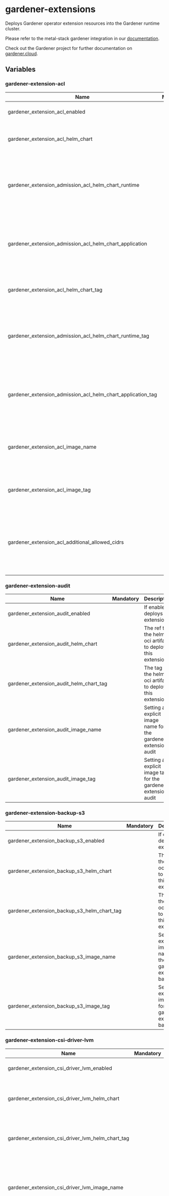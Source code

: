 # gardener-extensions

Deploys Gardener operator extension resources into the Gardener runtime cluster.

Please refer to the metal-stack gardener integration in our [documentation](https://docs.metal-stack.io/stable/overview/kubernetes/).

Check out the Gardener project for further documentation on [gardener.cloud](https://gardener.cloud/).

## Variables

### gardener-extension-acl

| Name                                                        | Mandatory | Description                                                                                             |
| ----------------------------------------------------------- | --------- | ------------------------------------------------------------------------------------------------------- |
| gardener_extension_acl_enabled                              |           | If enabled, deploys the extension                                                                       |
| gardener_extension_acl_helm_chart                           |           | The ref to the helm oci artifact to deploy this extension                                               |
| gardener_extension_admission_acl_helm_chart_runtime         |           | The ref to the helm oci artifact to deploy this extension's admission controller in the runtime cluster |
| gardener_extension_admission_acl_helm_chart_application     |           | The ref to the helm oci artifact to deploy this extension's admission controller in the virtual garden  |
| gardener_extension_acl_helm_chart_tag                       |           | The tag of the helm oci artifact to deploy this extension                                               |
| gardener_extension_admission_acl_helm_chart_runtime_tag     |           | The tag of the helm oci artifact to deploy this extension's admission controller in the runtime cluster |
| gardener_extension_admission_acl_helm_chart_application_tag |           | The tag of the helm oci artifact to deploy this extension's admission controller in the virtual garden  |
| gardener_extension_acl_image_name                           |           | Setting an explicit image name for the gardener-extension-acl                                           |
| gardener_extension_acl_image_tag                            |           | Setting an explicit image tag for the gardener-extensionacl                                             |
| gardener_extension_acl_additional_allowed_cidrs             |           | Additional allowed CIDRs to add when the extension gets enabled on a kube-apiserver                     |

### gardener-extension-audit

| Name                                    | Mandatory | Description                                                     |
| --------------------------------------- | --------- | --------------------------------------------------------------- |
| gardener_extension_audit_enabled        |           | If enabled, deploys the extension                               |
| gardener_extension_audit_helm_chart     |           | The ref to the helm oci artifact to deploy this extension       |
| gardener_extension_audit_helm_chart_tag |           | The tag of the helm oci artifact to deploy this extension       |
| gardener_extension_audit_image_name     |           | Setting an explicit image name for the gardener-extension-audit |
| gardener_extension_audit_image_tag      |           | Setting an explicit image tag for the gardener-extension-audit  |

### gardener-extension-backup-s3

| Name                                        | Mandatory | Description                                                         |
| ------------------------------------------- | --------- | ------------------------------------------------------------------- |
| gardener_extension_backup_s3_enabled        |           | If enabled, deploys the extension                                   |
| gardener_extension_backup_s3_helm_chart     |           | The ref to the helm oci artifact to deploy this extension           |
| gardener_extension_backup_s3_helm_chart_tag |           | The tag of the helm oci artifact to deploy this extension           |
| gardener_extension_backup_s3_image_name     |           | Setting an explicit image name for the gardener-extension-backup-s3 |
| gardener_extension_backup_s3_image_tag      |           | Setting an explicit image tag for the gardener-extension-backup-s3  |

### gardener-extension-csi-driver-lvm

| Name                                             | Mandatory | Description                                                              |
| ------------------------------------------------ | --------- | ------------------------------------------------------------------------ |
| gardener_extension_csi_driver_lvm_enabled        |           | If enabled, deploys the extension                                        |
| gardener_extension_csi_driver_lvm_helm_chart     |           | The ref to the helm oci artifact to deploy this extension                |
| gardener_extension_csi_driver_lvm_helm_chart_tag |           | The tag of the helm oci artifact to deploy this extension                |
| gardener_extension_csi_driver_lvm_image_name     |           | Setting an explicit image name for the gardener-extension-csi-driver-lvm |
| gardener_extension_csi_driver_lvm_image_tag      |           | Setting an explicit image tag for the gardener-extension-csi-driver-lvm  |

### gardener-extension-dns-powerdns

| Name                                                        | Mandatory | Description                                                                                                   |
| ----------------------------------------------------------- | --------- | ------------------------------------------------------------------------------------------------------------- |
| gardener_extension_dns_powerdns_enabled                     |           | If enabled, deploys the extension                                                                             |
| gardener_extension_dns_powerdns_helm_chart                  |           | The ref to the helm oci artifact to deploy this extension                                                     |
| gardener_extension_dns_powerdns_helm_chart_tag              |           | The tag of the helm oci artifact to deploy this extension                                                     |
| gardener_extension_dns_powerdns_additional_network_policies |           | Deploys additional network policies required if powerdns runs in the same cluster as the extension controller |
| gardener_extension_dns_powerdns_image_name                  |           | Setting an explicit image name for the gardener-extension-dns-powerdns                                        |
| gardener_extension_dns_powerdns_image_tag                   |           | Setting an explicit image tag for the gardener-extension-dns-powerdns                                         |

### gardener-extension-networking-calico

| Name                                                           | Mandatory | Description                                                                                             |
| -------------------------------------------------------------- | --------- | ------------------------------------------------------------------------------------------------------- |
| gardener_extension_networking_calico_enabled                   |           | If enabled, deploys the extension                                                                       |
| gardener_extension_networking_calico_helm_chart                |           | The ref to the helm oci artifact to deploy this extension                                               |
| gardener_extension_admission_calico_helm_chart_runtime         |           | The ref to the helm oci artifact to deploy this extension's admission controller in the runtime cluster |
| gardener_extension_admission_calico_helm_chart_application     |           | The ref to the helm oci artifact to deploy this extension's admission controller in the virtual garden  |
| gardener_extension_networking_calico_helm_chart_tag            |           | The tag of the helm oci artifact to deploy this extension                                               |
| gardener_extension_admission_calico_helm_chart_runtime_tag     |           | The tag of the helm oci artifact to deploy this extension's admission controller in the runtime cluster |
| gardener_extension_admission_calico_helm_chart_application_tag |           | The tag of the helm oci artifact to deploy this extension's admission controller in the virtual garden  |

### gardener-extension-networking-cilium

| Name                                                           | Mandatory | Description                                                                                             |
| -------------------------------------------------------------- | --------- | ------------------------------------------------------------------------------------------------------- |
| gardener_extension_networking_cilium_enabled                   |           | If enabled, deploys the extension                                                                       |
| gardener_extension_networking_cilium_helm_chart                |           | The ref to the helm oci artifact to deploy this extension                                               |
| gardener_extension_admission_cilium_helm_chart_runtime         |           | The ref to the helm oci artifact to deploy this extension's admission controller in the runtime cluster |
| gardener_extension_admission_cilium_helm_chart_application     |           | The ref to the helm oci artifact to deploy this extension's admission controller in the virtual garden  |
| gardener_extension_networking_cilium_helm_chart_tag            |           | The tag of the helm oci artifact to deploy this extension                                               |
| gardener_extension_admission_cilium_helm_chart_runtime_tag     |           | The tag of the helm oci artifact to deploy this extension's admission controller in the runtime cluster |
| gardener_extension_admission_cilium_helm_chart_application_tag |           | The tag of the helm oci artifact to deploy this extension's admission controller in the virtual garden  |
| gardener_extension_networking_cilium_image_vector_overwrite    |           | Allows overriding the image vector for the networking cilium extension                                  |

### os-metal-extension

| Name                                       | Mandatory | Description                                               |
| ------------------------------------------ | --------- | --------------------------------------------------------- |
| gardener_extension_os_metal_enabled        |           | If enabled, deploys the extension                         |
| gardener_extension_os_metal_helm_chart     |           | The ref to the helm oci artifact to deploy this extension |
| gardener_extension_os_metal_helm_chart_tag |           | The tag of the helm oci artifact to deploy this extension |

### gardener-extension-provider-gcp

| Name                                                        | Mandatory | Description                                                                                             |
| ----------------------------------------------------------- | --------- | ------------------------------------------------------------------------------------------------------- |
| gardener_extension_provider_gcp_enabled                     |           | If enabled, deploys the extension                                                                       |
| gardener_extension_provider_gcp_helm_chart                  |           | The ref to the helm oci artifact to deploy this extension                                               |
| gardener_extension_admission_gcp_helm_chart_runtime         |           | The ref to the helm oci artifact to deploy this extension's admission controller in the runtime cluster |
| gardener_extension_admission_gcp_helm_chart_application     |           | The ref to the helm oci artifact to deploy this extension's admission controller in the virtual garden  |
| gardener_extension_provider_gcp_helm_chart_tag              |           | The tag of the helm oci artifact to deploy this extension                                               |
| gardener_extension_admission_gcp_helm_chart_runtime_tag     |           | The tag of the helm oci artifact to deploy this extension's admission controller in the runtime cluster |
| gardener_extension_admission_gcp_helm_chart_application_tag |           | The tag of the helm oci artifact to deploy this extension's admission controller in the virtual garden  |

### gardener-extension-provider-metal

| Name                                                              | Mandatory | Description                                                                                               |
| ----------------------------------------------------------------- | --------- | --------------------------------------------------------------------------------------------------------- |
| gardener_extension_provider_metal_enabled                         |           | If enabled, deploys the extension                                                                         |
| gardener_extension_provider_metal_helm_chart                      |           | The ref to the helm oci artifact to deploy this extension                                                 |
| gardener_extension_admission_metal_helm_chart_runtime             |           | The ref to the helm oci artifact to deploy this extension's admission controller in the runtime cluster   |
| gardener_extension_admission_metal_helm_chart_application         |           | The ref to the helm oci artifact to deploy this extension's admission controller in the virtual garden    |
| gardener_extension_provider_metal_helm_chart_tag                  |           | The tag of the helm oci artifact to deploy this extension                                                 |
| gardener_extension_admission_metal_helm_chart_runtime_tag         |           | The tag of the helm oci artifact to deploy this extension's admission controller in the runtime cluster   |
| gardener_extension_admission_metal_helm_chart_application_tag     |           | The tag of the helm oci artifact to deploy this extension's admission controller in the virtual garden    |
| gardener_extension_provider_metal_etcd_storage_class_name         |           | The storage class used for metal-stack shoot ETCDs                                                        |
| gardener_extension_provider_metal_etcd_backup_schedule            |           | The backup schedule for metal-stack shoot ETCDs                                                           |
| gardener_extension_provider_metal_etcd_delta_snapshot_period      |           | The delta snapshot period for metal-stack shoot ETCDs                                                     |
| gardener_extension_provider_metal_egress_destinations             |           | Sets allowed egress destinations for the `RestrictEgress` control plane feature gate of the GEPM          |
| gardener_extension_provider_metal_machine_images                  |           | Specifies the machine images that are usually the same as in the cloud profile                            |
| gardener_extension_provider_metal_duros_storage_enabled           |           | Enables the duros storage integration feature gate of the GEPM (Lightbits storage)                        |
| gardener_extension_provider_metal_duros_storage_config            |           | Configuration for the duros storage integration                                                           |
| gardener_extension_provider_metal_image_pull_policy               |           | Sets the image pull policy for components deployed through this extension controller.                     |
| gardener_extension_provider_metal_image_pull_secret               |           | Provide image pull secrets for deployed containers                                                        |
| gardener_extension_provider_metal_admission_replicas              |           | Specifies the amount of metal-admission webhook replicas                                                  |
| gardener_extension_provider_metal_admission_vpa                   |           | Enables the VPA for the metal-admission webhook                                                           |
| gardener_extension_provider_metal_firewall_internal_prefixes      |           | Configures the firewall deployment with these prefixes counted as internal prefixes (e.g. for accounting) |
| gardener_extension_provider_metal_admission_default_pods_cidr     |           | Configures the default pod CIDR of a shoot                                                                |
| gardener_extension_provider_metal_admission_default_services_cidr |           | Configures the default service CIDR of a shoot                                                            |

### shoot-cert-service

| Name                                                        | Mandatory | Description                                                                                                 |
| ----------------------------------------------------------- | --------- | ----------------------------------------------------------------------------------------------------------- |
| gardener_extension_shoot_cert_service_enabled               |           | If enabled, deploys the extension                                                                           |
| gardener_extension_shoot_cert_service_helm_chart            |           | The ref to the helm oci artifact to deploy this extension                                                   |
| gardener_extension_shoot_cert_service_helm_chart_tag        |           | The tag of the helm oci artifact to deploy this extension                                                   |
| gardener_extension_shoot_cert_service_issuer_private_key    |           | The Let's Encrypt private key used by the cert-management extension controller to setup signed certificates |
| gardener_extension_shoot_cert_service_issuer_email          |           | The issuer email used by the cert-management extension                                                      |
| gardener_extension_shoot_cert_service_issuer_server         |           | The issuer server used by the cert-management extension                                                     |
| gardener_extension_shoot_cert_service_precheck_nameservers  |           | To provide special set of nameservers to be used for prechecking DNSChallenges for an issuer                |
| gardener_extension_shoot_cert_service_shoot_issuers_enabled |           | If enabled, allows to specify issuers in the shoot clusters                                                 |
| gardener_extension_shoot_cert_service_image_name            |           | Setting an explicit image name                                                                              |
| gardener_extension_shoot_cert_service_image_tag             |           | Setting an explicit image tag                                                                               |

### shoot-dns-service

| Name                                                                      | Mandatory | Description                                                                                             |
| ------------------------------------------------------------------------- | --------- | ------------------------------------------------------------------------------------------------------- |
| gardener_extension_shoot_dns_service_enabled                              |           | If enabled, deploys the extension                                                                       |
| gardener_extension_shoot_dns_service_helm_chart                           |           | The ref to the helm oci artifact to deploy this extension                                               |
| gardener_extension_admission_shoot_dns_service_helm_chart_runtime         |           | The ref to the helm oci artifact to deploy this extension's admission controller in the runtime cluster |
| gardener_extension_admission_shoot_dns_service_helm_chart_application     |           | The ref to the helm oci artifact to deploy this extension's admission controller in the virtual garden  |
| gardener_extension_shoot_dns_service_helm_chart_tag                       |           | The tag of the helm oci artifact to deploy this extension                                               |
| gardener_extension_admission_shoot_dns_service_helm_chart_runtime_tag     |           | The tag of the helm oci artifact to deploy this extension's admission controller in the runtime cluster |
| gardener_extension_admission_shoot_dns_service_helm_chart_application_tag |           | The tag of the helm oci artifact to deploy this extension's admission controller in the virtual garden  |
| gardener_extension_shoot_dns_service_image_vector_overwrite               |           | Allows overriding the image vector for the shoot-dns-service extension                                  |
| gardener_extension_shoot_dns_service_dns_controller_manager_image_name    |           | Setting an explicit image name for the dns-controller-manager                                           |
| gardener_extension_shoot_dns_service_dns_controller_manager_image_tag     |           | Setting an explicit image tag for the dns-controller-manager                                            |
| gardener_extension_shoot_dns_service_dns_provider_replication             |           | Enable provider replication feature for the shoot-service-dns extension                                 |

### gardener-extension-ontap

| Name                                             | Mandatory | Description                                                              |
| ------------------------------------------------ | --------- | ------------------------------------------------------------------------ |
| gardener_extension_ontap_enabled        |           | If enabled, deploys the extension                                        |
| gardener_extension_ontap_helm_chart     |           | The ref to the helm oci artifact to deploy this extension                |
| gardener_extension_ontap_helm_chart_tag |           | The tag of the helm oci artifact to deploy this extension                |
| gardener_extension_ontap_image_name     |           | Setting an explicit image name for the gardener-extension-ontap |
| gardener_extension_ontap_image_tag      |           | Setting an explicit image tag for the  gardener-extension-ontap |
